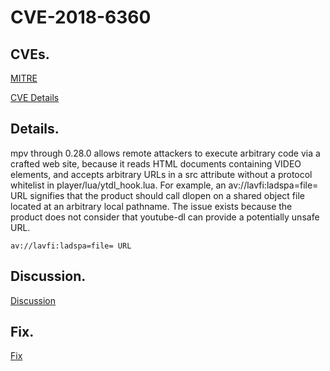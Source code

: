 # CVE-2018-6360

## CVEs.

[MITRE](https://cve.mitre.org/cgi-bin/cvename.cgi?name=CVE-2018-6360)

[CVE Details](https://www.cvedetails.com/cve-details.php?t=1&cve_id=CVE-2018-6360)

## Details.

mpv through 0.28.0 allows remote attackers to execute arbitrary code via a crafted web site, because it reads HTML documents containing VIDEO elements, and accepts arbitrary URLs in a src attribute without a protocol whitelist in player/lua/ytdl_hook.lua. For example, an av://lavfi:ladspa=file= URL signifies that the product should call dlopen on a shared object file located at an arbitrary local pathname. The issue exists because the product does not consider that youtube-dl can provide a potentially unsafe URL.

`av://lavfi:ladspa=file= URL`

## Discussion.
[Discussion](https://github.com/mpv-player/mpv/issues/5456)
## Fix.
[Fix](https://github.com/mpv-player/mpv/commit/e6e6b0dcc7e9b0dbf35154a179b3dc1fcfcaff43)
